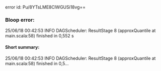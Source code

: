 error id: Pu/8YTsLME8ClWGUSi18vg==
### Bloop error:

25/06/18 00:42:53 INFO DAGScheduler: ResultStage 8 (approxQuantile at main.scala:58) finished in 0,552 s
#### Short summary: 

25/06/18 00:42:53 INFO DAGScheduler: ResultStage 8 (approxQuantile at main.scala:58) finished in 0,5...